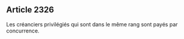 Article 2326
----
Les créanciers privilégiés qui sont dans le même rang sont payés par
concurrence.
